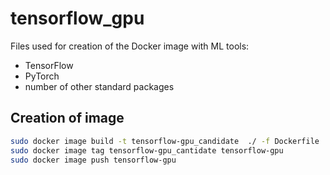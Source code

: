 # tensorflow_gpu

Files used for creation of the Docker image with ML tools:
* TensorFlow
* PyTorch
* number of other standard packages

## Creation of image
```bash
sudo docker image build -t tensorflow-gpu_candidate  ./ -f Dockerfile
sudo docker image tag tensorflow-gpu_cantidate tensorflow-gpu
sudo docker image push tensorflow-gpu
```